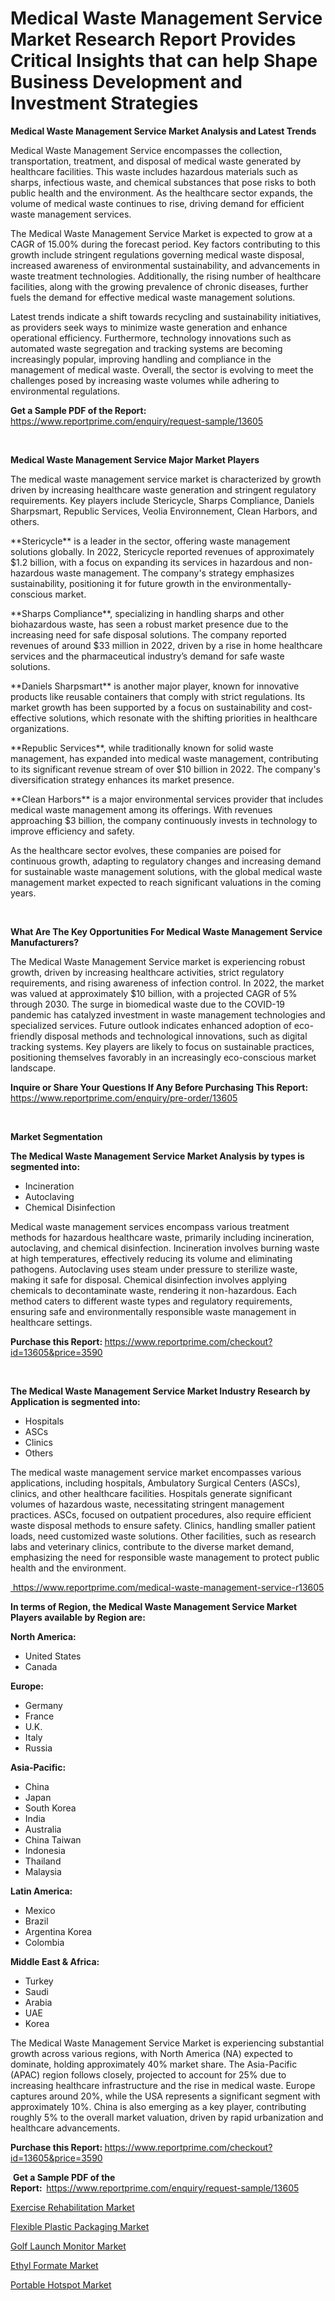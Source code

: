 <p><h1>Medical Waste Management Service Market Research Report Provides Critical Insights that can help Shape Business Development and Investment Strategies</h1></p><p><strong>Medical Waste Management Service Market Analysis and Latest Trends</strong></p>
<p><p>Medical Waste Management Service encompasses the collection, transportation, treatment, and disposal of medical waste generated by healthcare facilities. This waste includes hazardous materials such as sharps, infectious waste, and chemical substances that pose risks to both public health and the environment. As the healthcare sector expands, the volume of medical waste continues to rise, driving demand for efficient waste management services.</p><p>The Medical Waste Management Service Market is expected to grow at a CAGR of 15.00% during the forecast period. Key factors contributing to this growth include stringent regulations governing medical waste disposal, increased awareness of environmental sustainability, and advancements in waste treatment technologies. Additionally, the rising number of healthcare facilities, along with the growing prevalence of chronic diseases, further fuels the demand for effective medical waste management solutions.</p><p>Latest trends indicate a shift towards recycling and sustainability initiatives, as providers seek ways to minimize waste generation and enhance operational efficiency. Furthermore, technology innovations such as automated waste segregation and tracking systems are becoming increasingly popular, improving handling and compliance in the management of medical waste. Overall, the sector is evolving to meet the challenges posed by increasing waste volumes while adhering to environmental regulations.</p></p>
<p><strong>Get a Sample PDF of the Report:&nbsp;</strong> <a href="https://www.reportprime.com/enquiry/request-sample/13605">https://www.reportprime.com/enquiry/request-sample/13605</a></p>
<p>&nbsp;</p>
<p><strong>Medical Waste Management Service Major Market Players</strong></p>
<p><p>The medical waste management service market is characterized by growth driven by increasing healthcare waste generation and stringent regulatory requirements. Key players include Stericycle, Sharps Compliance, Daniels Sharpsmart, Republic Services, Veolia Environnement, Clean Harbors, and others.</p><p>**Stericycle** is a leader in the sector, offering waste management solutions globally. In 2022, Stericycle reported revenues of approximately $1.2 billion, with a focus on expanding its services in hazardous and non-hazardous waste management. The company's strategy emphasizes sustainability, positioning it for future growth in the environmentally-conscious market.</p><p>**Sharps Compliance**, specializing in handling sharps and other biohazardous waste, has seen a robust market presence due to the increasing need for safe disposal solutions. The company reported revenues of around $33 million in 2022, driven by a rise in home healthcare services and the pharmaceutical industry’s demand for safe waste solutions.</p><p>**Daniels Sharpsmart** is another major player, known for innovative products like reusable containers that comply with strict regulations. Its market growth has been supported by a focus on sustainability and cost-effective solutions, which resonate with the shifting priorities in healthcare organizations.</p><p>**Republic Services**, while traditionally known for solid waste management, has expanded into medical waste management, contributing to its significant revenue stream of over $10 billion in 2022. The company's diversification strategy enhances its market presence.</p><p>**Clean Harbors** is a major environmental services provider that includes medical waste management among its offerings. With revenues approaching $3 billion, the company continuously invests in technology to improve efficiency and safety.</p><p>As the healthcare sector evolves, these companies are poised for continuous growth, adapting to regulatory changes and increasing demand for sustainable waste management solutions, with the global medical waste management market expected to reach significant valuations in the coming years.</p></p>
<p>&nbsp;</p>
<p><strong>What Are The Key Opportunities For Medical Waste Management Service Manufacturers?</strong></p>
<p><p>The Medical Waste Management Service market is experiencing robust growth, driven by increasing healthcare activities, strict regulatory requirements, and rising awareness of infection control. In 2022, the market was valued at approximately $10 billion, with a projected CAGR of 5% through 2030. The surge in biomedical waste due to the COVID-19 pandemic has catalyzed investment in waste management technologies and specialized services. Future outlook indicates enhanced adoption of eco-friendly disposal methods and technological innovations, such as digital tracking systems. Key players are likely to focus on sustainable practices, positioning themselves favorably in an increasingly eco-conscious market landscape.</p></p>
<p><strong>Inquire or Share Your Questions If Any Before Purchasing This Report:</strong> <a href="https://www.reportprime.com/enquiry/pre-order/13605">https://www.reportprime.com/enquiry/pre-order/13605</a></p>
<p>&nbsp;</p>
<p><strong>Market Segmentation</strong></p>
<p><strong>The Medical Waste Management Service Market Analysis by types is segmented into:</strong></p>
<p><ul><li>Incineration</li><li>Autoclaving</li><li>Chemical Disinfection</li></ul></p>
<p><p>Medical waste management services encompass various treatment methods for hazardous healthcare waste, primarily including incineration, autoclaving, and chemical disinfection. Incineration involves burning waste at high temperatures, effectively reducing its volume and eliminating pathogens. Autoclaving uses steam under pressure to sterilize waste, making it safe for disposal. Chemical disinfection involves applying chemicals to decontaminate waste, rendering it non-hazardous. Each method caters to different waste types and regulatory requirements, ensuring safe and environmentally responsible waste management in healthcare settings.</p></p>
<p><strong>Purchase this Report:&nbsp;</strong><a href="https://www.reportprime.com/checkout?id=13605&price=3590">https://www.reportprime.com/checkout?id=13605&price=3590</a></p>
<p>&nbsp;</p>
<p><strong>The Medical Waste Management Service Market Industry Research by Application is segmented into:</strong></p>
<p><ul><li>Hospitals</li><li>ASCs</li><li>Clinics</li><li>Others</li></ul></p>
<p><p>The medical waste management service market encompasses various applications, including hospitals, Ambulatory Surgical Centers (ASCs), clinics, and other healthcare facilities. Hospitals generate significant volumes of hazardous waste, necessitating stringent management practices. ASCs, focused on outpatient procedures, also require efficient waste disposal methods to ensure safety. Clinics, handling smaller patient loads, need customized waste solutions. Other facilities, such as research labs and veterinary clinics, contribute to the diverse market demand, emphasizing the need for responsible waste management to protect public health and the environment.</p></p>
<p><a href="https://www.reportprime.com/medical-waste-management-service-r13605">&nbsp;https://www.reportprime.com/medical-waste-management-service-r13605</a></p>
<p><strong>In terms of Region, the Medical Waste Management Service Market Players available by Region are:</strong></p>
<p>
    <p> <strong> North America: </strong>
        <ul>
            <li>United States</li>
            <li>Canada</li>
        </ul>
        </p> 
    <p> <strong> Europe: </strong>
        <ul>
            <li>Germany</li>
            <li>France</li>
            <li>U.K.</li>
            <li>Italy</li>
            <li>Russia</li>
        </ul>
        </p> 
    <p> <strong> Asia-Pacific: </strong>
        <ul>
            <li>China</li>
            <li>Japan</li>
            <li>South Korea</li>
            <li>India</li>
            <li>Australia</li>
            <li>China Taiwan</li>
            <li>Indonesia</li>
            <li>Thailand</li>
            <li>Malaysia</li>
        </ul>
        </p> 
    <p> <strong> Latin America: </strong>
        <ul>
            <li>Mexico</li>
            <li>Brazil</li>
            <li>Argentina Korea</li>
            <li>Colombia</li>
        </ul>
        </p> 
    <p> <strong> Middle East & Africa: </strong>
        <ul>
            <li>Turkey</li>
            <li>Saudi</li>
            <li>Arabia</li>
            <li>UAE</li>
            <li>Korea</li>
        </ul>
    </p>
    </p>
<p><p>The Medical Waste Management Service Market is experiencing substantial growth across various regions, with North America (NA) expected to dominate, holding approximately 40% market share. The Asia-Pacific (APAC) region follows closely, projected to account for 25% due to increasing healthcare infrastructure and the rise in medical waste. Europe captures around 20%, while the USA represents a significant segment with approximately 10%. China is also emerging as a key player, contributing roughly 5% to the overall market valuation, driven by rapid urbanization and healthcare advancements.</p></p>
<p><strong>Purchase this Report: </strong><a href="https://www.reportprime.com/checkout?id=13605&price=3590">https://www.reportprime.com/checkout?id=13605&price=3590</a></p>
<p>&nbsp;<strong>Get a Sample PDF of the Report:&nbsp;&nbsp;</strong><a href="https://www.reportprime.com/enquiry/request-sample/13605">https://www.reportprime.com/enquiry/request-sample/13605</a></p>
<p><strong></strong></p>
<p><p><a href="https://github.com/AfsanaMia652/Market-Research-Report-List-1/blob/main/exercise-rehabilitation-market.md">Exercise Rehabilitation Market</a></p><p><a href="https://issuu.com/reportprime-2/docs/flexible-plastic-packaging-market-s_8ba48d713c37c1">Flexible Plastic Packaging Market</a></p><p><a href="https://medium.com/@brennakessler/this-golf-launch-monitor-market-research-report-evaluates-the-key-market-trends-drivers-and-6813fe1a1c61">Golf Launch Monitor Market</a></p><p><a href="https://issuu.com/reportprime-2/docs/ethyl-formate-market-size-2030.pptx_01922e3d07cb34">Ethyl Formate Market</a></p><p><a href="https://medium.com/@owen.mclean8956/the-portable-hotspot-market-is-anticipated-to-experience-significant-growth-with-a-projected-1ab80c4ab242">Portable Hotspot Market</a></p></p>
